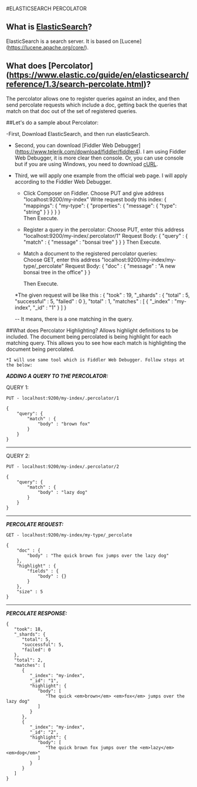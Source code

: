 #ELASTICSEARCH PERCOLATOR

## What is [ElasticSearch](https://www.elastic.co/)?
ElasticSearch is a search server. It is based on [Lucene] (https://lucene.apache.org/core/).

## What does [Percolator] (https://www.elastic.co/guide/en/elasticsearch/reference/1.3/search-percolate.html)?
The percolator allows one to register queries against an index, and then send percolate requests which include a doc,
getting back the queries that match on that doc out of the set of registered queries.

##Let's do a sample about Percolator:

-First, Download ElasticSearch, and then run elasticSearch.
	
- Second, you can download [Fiddler Web Debugger] (https://www.telerik.com/download/fiddler/fiddler4). I am using Fiddler Web Debugger, it is more clear then console. 
Or, you can use console but if you are using Windows, you need to download [cURL](https://curl.haxx.se/download.html).

- Third, we will apply one example from the official web page. I will apply according to the Fiddler Web Debugger.
	* Click Composer on Fiddler.
	  Choose PUT and give address "localhost:9200/my-index"
	  Write request body this index:    {
										  "mappings": {
											"my-type": {
											  "properties": {
												"message": {
												  "type": "string"
												}
											  }
											}
										  }
										}								
		Then Execute.								
	* Register a query in the percolator: 
	  Choose PUT, enter this address "localhost:9200/my-index/.percolator/1"
	  Request Body:  {
						"query" : {
							"match" : {
								"message" : "bonsai tree"
							}
						}
					}
		Then Execute.			
					
	* Match a document to the registered percolator queries:	
	  Choose GET, enter this address "localhost:9200/my-index/my-type/_percolate"
	  Request Body:     {
							"doc" : {
								"message" : "A new bonsai tree in the office"
							}
						}
		
		Then Execute.
						
	*The given request will be like this :  {
												"took" : 19,
												"_shards" : {
													"total" : 5,
													"successful" : 5,
													"failed" : 0
												},
												"total" : 1,
												"matches" : [ 
													{
													  "_index" : "my-index",
													  "_id" : "1"
													}
												]
											}					
						
	-- It means, there is a one matching in the query. 


##What does Percolator Highlighting?
Allows highlight definitions to be included. The document being percolated is being highlight for each matching query. 
This allows you to see how each match is highlighting the document being percolated.

	*I will use same tool which is Fiddler Web Debugger. Follow steps at the below: 
	
	
***ADDING A QUERY TO THE PERCOLATOR:***

  QUERY 1:

	PUT - localhost:9200/my-index/.percolator/1
	
	{ 
		"query": { 
			"match" : { 
				"body" : "brown fox"  
			}   
		} 
	}

--------------------------------------------------------------------
   
   QUERY 2:
   
	PUT - localhost:9200/my-index/.percolator/2
	
	{ 
		"query": { 
			"match" : { 
				"body" : "lazy dog"  
			}   
		} 
	}

--------------------------------------------------------------------
	
***PERCOLATE REQUEST:***	

	GET - localhost:9200/my-index/my-type/_percolate
	
	{
		"doc" : {
			"body" : "The quick brown fox jumps over the lazy dog"
		},
		"highlight" : {
			"fields" : {
				"body" : {}
			}
		},
		"size" : 5
	}
	
--------------------------------------------------------------------

***PERCOLATE RESPONSE:***

	{
	   "took": 18,
	   "_shards": {
		  "total": 5,
		  "successful": 5,
		  "failed": 0
	   },
	   "total": 2,
	   "matches": [
		  {
			 "_index": "my-index",
			 "_id": "1",
			 "highlight": {
				"body": [
				   "The quick <em>brown</em> <em>fox</em> jumps over the lazy dog"
				]
			 }
		  },
		  {
			 "_index": "my-index",
			 "_id": "2",
			 "highlight": {
				"body": [
				   "The quick brown fox jumps over the <em>lazy</em> <em>dog</em>"
				]
			 }
		  }
	   ]
	}


